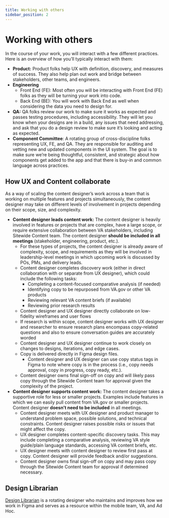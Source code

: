 ```yaml
---
title: Working with others
sidebar_position: 2
---
```


# Working with others

In the course of your work, you will interact with a few different practices. Here is an overview of how you’ll typically interact with them:

- **Product:** Product folks help UX with definition, discovery, and measures of success. They also help plan out work and bridge between stakeholders, other teams, and engineers.
- **Engineering** 
    - Front End (FE): Most often you will be interacting with Front End (FE) folks as they will be turning your work into code.
    - Back End (BE): You will work with Back End as well when considering the data you need to design for. 
- **QA:** QA folks review our work to make sure it works as expected and passes testing procedures, including accessibility. They will let you know when your designs are in a build, any issues that need addressing, and ask that you do a design review to make sure it’s looking and acting as expected.
- **Component Committee**: A rotating group of cross-discipline folks representing UX, FE, and QA. They are responsible for auditing and vetting new and updated components in the UI system. The goal is to make sure we’re being thoughtful, consistent, and strategic about how components get added to the app and that there is buy-in and common language across practices.

## How UX and Content collaborate

As a way of scaling the content designer’s work across a team that is working on multiple features and projects simultaneously, the content designer may take on different levels of involvement in projects depending on their scope, size, and complexity.

- **Content designer leads content work:** The content designer is heavily involved in features or projects that are complex, have a large scope, or require extensive collaboration between VA stakeholders, including Sitewide Content team. The content designer **should be included in all meetings** (stakeholder, engineering, product, etc.).
    - For these types of projects, the content designer is already aware of complexity, scope, and requirements as they will be involved in leadership-level meetings in which upcoming work is discussed by POs, PMs, and delivery leads.
    - Content designer completes discovery work (either in direct collaboration with or separate from UX designer), which could include the following tasks:
        - Completing a content-focused comparative analysis (if needed)
        - Identifying copy to be repurposed from VA.gov or other VA products
        - Reviewing relevant VA content briefs (if available)
        - Reviewing prior research results
    - Content designer and UX designer directly collaborate on low-fidelity wireframes and user flows
    - If research is within scope, content designer works with UX designer and researcher to ensure research plans encompass copy-related questions and also to ensure conversation guides are accurately worded
    - Content designer and UX designer continue to work closely on changes to designs, iterations, and edge cases.
    - Copy is delivered directly in Figma design files.
        - Content designer and UX designer can use copy status tags in Figma to note where copy is in the process (i.e., copy needs approval, copy in progress, copy ready, etc.).
    - Content designer owns final sign-off on copy and will likely pass copy through the Sitewide Content team for approval given the complexity of the project.
- **Content designer supports content work:** The content designer takes a supportive role for less or smaller projects. Examples include features in which we can easily pull content from VA.gov or smaller projects. Content designer **doesn’t need to be included** in all meetings.
    - Content designer meets with UX designer and product manager to understand problem space, possible solutions, and technical constraints. Content designer raises possible risks or issues that might affect the copy.
    - UX designer completes content-specific discovery tasks. This may include completing a comparative analysis, reviewing VA style guide/plain language standards, accessing VA content briefs, etc.
    - UX designer meets with content designer to review first pass at copy. Content designer will provide feedback and/or suggestions.
    - Content designer owns final sign-off on copy and may pass copy through the Sitewide Content team for approval if determined necessary.

## Design Librarian

[Design Librarian](https://department-of-veterans-affairs.github.io/va-mobile-app/docs/UX/How-We-Work/design-librarian)
 is a rotating designer who maintains and improves how we work in Figma and serves as a resource within the mobile team, VA, and Ad Hoc.


